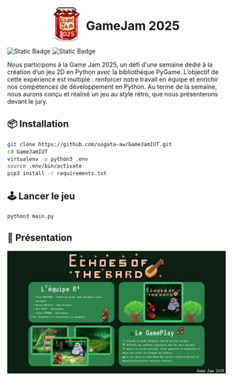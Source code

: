 <div style="display: flex; align-items: end; justify-content: center; gap: 15px">
    <img src="assets/LogoGameJam2025.png" alt="Logo" width="12%" style="margin: 0; padding: 0"/>
    <h1> GameJam 2025</h1>
</div>

![Static Badge](https://img.shields.io/badge/Python-3.12.3-3776AB?style=for-the-badge&logo=python&labelColor=%232F2F2F)
![Static Badge](https://img.shields.io/badge/PyGame-2.6.1-3776AB?style=for-the-badge&logo=python&labelColor=%232F2F2F)

Nous participons à la Game Jam 2025, un défi d’une semaine dédié à la 
création d’un jeu 2D en Python avec la bibliothèque PyGame. 
L’objectif de cette expérience est multiple : renforcer notre travail en 
équipe et enrichir nos compétences de développement en Python. 
Au terme de la semaine, nous aurons conçu et réalisé un jeu au style rétro,
que nous présenterons devant le jury.


## 📦 Installation

```bash
git clone https://github.com/sogata-aw/GameJamIUT.git
cd GameJamIUT
virtualenv -p python3 .env
source .env/bin/activate
pip3 install -r requirements.txt
```

## 🕹️ Lancer le jeu

```bash
python3 main.py
```
## 📝 Présentation
![- Aline ROSTAGNAT - *Cheffe de projet*</br>- Nils RAYOT - *Développeur*</br>- Thomas REYMOND - *Développeur*</br>- Maxime RASTELLI - *Game Artist* 🎨](assets/Game_Jam_Echoes_Of_The_Bard_Presentation.jpg)